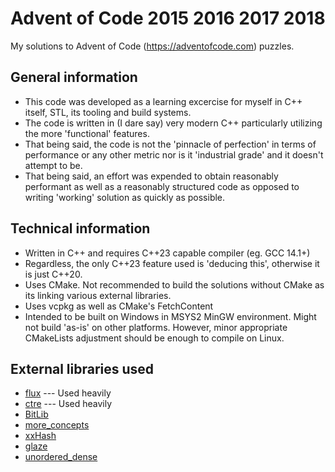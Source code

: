 # Advent of Code 2015 2016 2017 2018 #

My solutions to Advent of Code (<https://adventofcode.com>) puzzles.

## General information ##

* This code was developed as a learning excercise for myself in C++ itself, STL, its tooling and build systems.
* The code is written in (I dare say) very modern C++ particularly utilizing the more 'functional' features.
* That being said, the code is not the 'pinnacle of perfection' in terms of performance or any other metric nor is it 'industrial grade' and it doesn't attempt to be.
* That being said, an effort was expended to obtain reasonably performant as well as a reasonably structured code as opposed to writing 'working' solution as quickly as possible.

## Technical information ##

* Written in C++ and requires C++23 capable compiler (eg. GCC 14.1+)
* Regardless, the only C++23 feature used is 'deducing this', otherwise it is just C++20.
* Uses CMake. Not recommended to build the solutions without CMake as its linking various external libraries.
* Uses vcpkg as well as CMake's FetchContent
* Intended to be built on Windows in MSYS2 MinGW environment. Might not build 'as-is' on other platforms. However, minor appropriate CMakeLists adjustment should be enough to compile on Linux.

## External libraries used ##

* [flux](https://github.com/tcbrindle/flux) --- Used heavily
* [ctre](https://github.com/hanickadot/compile-time-regular-expressions) --- Used heavily
* [BitLib](https://github.com/bkille/bitlib)
* [more_concepts](https://github.com/MiSo1289/more_concepts)
* [xxHash](https://github.com/Cyan4973/xxHash)
* [glaze](https://github.com/stephenberry/glaze)
* [unordered_dense](https://github.com/martinus/unordered_dense)

